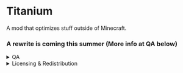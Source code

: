 # Titanium
A mod that optimizes stuff outside of Minecraft.

### A rewrite is coming this summer (More info at QA below)

<details>
<summary>QA</summary>

<details>
<summary>Will this rewrite integrate OneConfig?</summary>
Yes, but unfortunately this might slow down development since I have to ask and wait for developers to add certain features.
</details>

<details>
<summary>Will you support 1.16+ and/or fabric/neoforge?</summary>
Probably since OneConfig is currently developing a Modern MC port with these loaders. This also may take some time as it is still in development by PolyFrost.
</details>

<details>
<summary>What features will this rewrite have?</summary>
I have many features planned. Here are a list that I will add, not necessarly on release:    

- PowerPlan Detector & Selector with Ultimate Powerplan option
- An Automatic Priority Setter Just like the current one, but supports all custom launchers
- A custom script that you can upload on github that the user can choose to run on start-up or closing of minecraft
- An OS Detector that allows scripts to not run if the system is not supported.
- A live log viewer inside of Powershell with proper minecraft text/colour formatting.
</details>



</details>
<details>
<summary>Licensing & Redistribution</summary>

You can use this mod for personal use.                                                                                                                                                                                              
If you want to put this mod in your modrinth modpack you can freely. If you want to put this in your Modpack outside of modrinth you must add appropriate credit.(A link to the mod, the name (Titanium) and the creator (Zacgamingpro1234)
</details>  